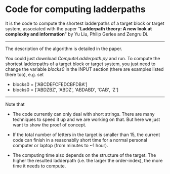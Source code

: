 # Code for computing ladderpaths

It is the code to compute the shortest ladderpaths of a target block or target system, associated with the paper "**Ladderpath theory: A new look at complexity and information**" by Yu Liu, Philip Gerlee and Zengru Di.


------------
The description of the algorithm is detailed in the paper.

You could just download *ComputeLadderpath.py* and run. To compute the shortest ladderpaths of a target block or target system, you just need to change the variable *blocks0* in the INPUT section (there are examples listed there too), e.g. set
* blocks0 = ['ABCDEFCFEDCBFDBA']
* blocks0 = ['ABDZBZ', 'ABDZ', 'ABDABD', 'CAB', 'Z']


------------
Note that
* The code currently can only deal with short strings. There are many techniques to speed it up and we are working on that. But here we just want to show the proof of concept.

* If the total number of letters in the target is smaller than 15, the current code can finish in a reasonablly short time for a normal personal computer or laptop (from minutes to ~1 hour).

* The computing time also depends on the structure of the target. The higher the resulted ladderpath (i.e. the larger the order-index), the more time it needs to compute.

